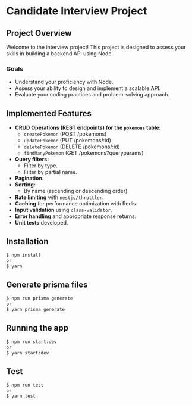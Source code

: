 # Candidate Interview Project

## Project Overview

Welcome to the interview project! This project is designed to assess your skills in building a backend API using Node.

### Goals

- Understand your proficiency with Node.
- Assess your ability to design and implement a scalable API.
- Evaluate your coding practices and problem-solving approach.

## Implemented Features

- **CRUD Operations (REST endpoints) for the `pokemons` table:**
  - `createPokemon` (POST /pokemons)
  - `updatePokemon` (PUT /pokemons/:id)
  - `deletePokemon` (DELETE /pokemons/:id)
  - `findManyPokemon` (GET /pokemons?queryparams)
- **Query filters:**
  - Filter by type.
  - Filter by partial name.
- **Pagination.**
- **Sorting:**
  - By name (ascending or descending order).
- **Rate limiting** with `nestjs/throttler`.
- **Caching** for performance optimization with Redis.
- **Input validation** using `class-validator`.
- **Error handling** and appropriate response returns.
- **Unit tests** developed.

## Installation

```bash
$ npm install
or
$ yarn
```

## Generate prisma files

```bash
$ npm run prisma generate
or
$ yarn prisma generate

```

## Running the app

```bash
$ npm run start:dev
or
$ yarn start:dev
```

## Test

```bash
$ npm run test
or
$ yarn test
```

